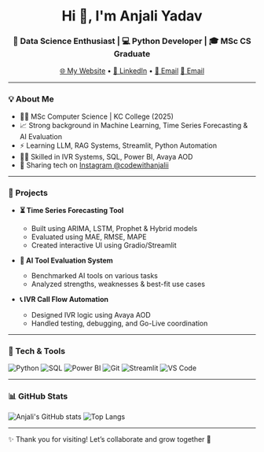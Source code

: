 <h1 align="center">Hi 👋, I'm Anjali Yadav</h1>
<h3 align="center">🚀 Data Science Enthusiast | 💻 Python Developer | 🎓 MSc CS Graduate</h3>

<p align="center">
  <a href="https://codewithanjalii.github.io/" target="_blank">🌐 My Website</a> •
  <a href="https://www.linkedin.com/in/anjali-yadav-1a7921215/" target="_blank">🔗 LinkedIn</a> •
  <a href="mailto:hello.codewithanjalii@gmail.com">📩 Email</a>
  <a href="mailto:ay4567430@gmail.com">📩 Email</a>
</p>

---

### 💡 About Me

- 👩‍🎓 MSc Computer Science | KC College (2025)
- 📈 Strong background in Machine Learning, Time Series Forecasting & AI Evaluation
- ⚡ Learning LLM, RAG Systems, Streamlit, Python Automation
- 🧑‍💻 Skilled in IVR Systems, SQL, Power BI, Avaya AOD
- 🎥 Sharing tech on [Instagram @codewithanjalii](https://www.instagram.com/codewithanjalii)

---

### 🔬 Projects

- **⏳ Time Series Forecasting Tool**
  - Built using ARIMA, LSTM, Prophet & Hybrid models
  - Evaluated using MAE, RMSE, MAPE
  - Created interactive UI using Gradio/Streamlit

- **🤖 AI Tool Evaluation System**
  - Benchmarked AI tools on various tasks
  - Analyzed strengths, weaknesses & best-fit use cases

- **📞 IVR Call Flow Automation**
  - Designed IVR logic using Avaya AOD
  - Handled testing, debugging, and Go-Live coordination

---

### 🧰 Tech & Tools
![Python](https://img.shields.io/badge/-Python-black?style=flat-square&logo=python)
![SQL](https://img.shields.io/badge/-SQL-blue?style=flat-square&logo=mysql)
![Power BI](https://img.shields.io/badge/-PowerBI-yellow?style=flat-square&logo=powerbi)
![Git](https://img.shields.io/badge/-Git-black?style=flat-square&logo=git)
![Streamlit](https://img.shields.io/badge/-Streamlit-white?style=flat-square&logo=streamlit)
![VS Code](https://img.shields.io/badge/-VSCode-blue?style=flat-square&logo=visualstudiocode)

---

### 📊 GitHub Stats

![Anjali's GitHub stats](https://github-readme-stats.vercel.app/api?username=codewithanjalii&show_icons=true&theme=radical)
![Top Langs](https://github-readme-stats.vercel.app/api/top-langs/?username=codewithanjalii&layout=compact&theme=radical)

---

✨ Thank you for visiting! Let’s collaborate and grow together 🚀
